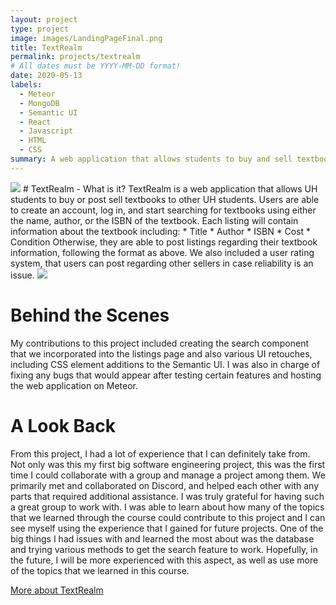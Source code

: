 ```yaml
---
layout: project
type: project
image: images/LandingPageFinal.png
title: TextRealm
permalink: projects/textrealm
# All dates must be YYYY-MM-DD format!
date: 2020-05-13
labels:
  - Meteor
  - MongoDB
  - Semantic UI
  - React
  - Javascript
  - HTML
  - CSS
summary: A web application that allows students to buy and sell textbooks, with a built-in search and rating system.
---
```

<img class="ui medium right floated rounded image" src="https://textrealm.github.io/progress-shots/LandingPageFinal.png">
# TextRealm - What is it?
TextRealm is a web application that allows UH students to buy or post sell textbooks to other UH students. Users are able to create an account,
log in, and start searching for textbooks using either the name, author, or the ISBN of the textbook. Each listing will contain information
about the textbook including:
* Title
* Author
* ISBN
* Cost
* Condition
Otherwise, they are able to post listings regarding their textbook information, following the format as above. We also included a user rating system,
that users can post regarding other sellers in case reliability is an issue.
<img class="ui medium left floated rounded image" src="https://textrealm.github.io/progress-shots/Search.png">

# Behind the Scenes
My contributions to this project included creating the search component that we incorporated into the listings page and also various UI
retouches, including CSS element additions to the Semantic UI. I was also in charge of fixing any bugs that would appear after testing
certain features and hosting the web application on Meteor.

# A Look Back
From this project, I had a lot of experience that I can definitely take from. Not only was this my first big software engineering project,
this was the first time I could collaborate with a group and manage a project among them. We primarily met and collaborated on Discord,
and helped each other with any parts that required additional assistance. I was truly grateful for having such a great group to work with.
I was able to learn about how many of the topics that we learned through the course could contribute to this project and I can see myself 
using the experience that I gained for future projects. One of the big things I had issues with and learned the most about was the database
and trying various methods to get the search feature to work. Hopefully, in the future, I will be more experienced with this aspect,
as well as use more of the topics that we learned in this course.

[More about TextRealm](https://textrealm.github.io/)

